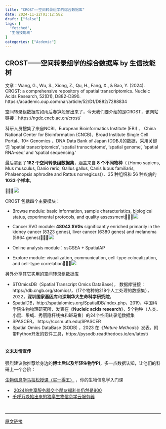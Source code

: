 ```yaml
---
title: "CROST——空间转录组学的综合数据库"
date: 2024-11-22T01:12:58Z
draft: ["false"]
tags: [
  "fetched",
  "生信技能树"
]
categories: ["Acdemic"]
---
```

CROST——空间转录组学的综合数据库 by 生信技能树
------
<div><section data-tool="mdnice编辑器" data-website="https://www.mdnice.com"><p data-tool="mdnice编辑器">文章：Wang, G., Wu, S., Xiong, Z., Qu, H., Fang, X., &amp; Bao, Y. (2024). CROST: a comprehensive repository of spatial transcriptomics. Nucleic Acids Research, 52(D1), D882-D890. https://academic.oup.com/nar/article/52/D1/D882/7288834</p><p data-tool="mdnice编辑器">空间转录组数据库如雨后春笋般冒出来了，今天我们要介绍的是CROST，该网站链接：https://ngdc.cncb.ac.cn/crost/</p><p data-tool="mdnice编辑器">科研人员搜集了来自NCBI、European Bioinformatics Institute (EBI) 、 China National Center for Bioinformation (CNCB)、Broad Institute Single Cell Portal、10× Genomics 、DNA Data Bank of Japan (DDBJ)的数据，采用关键词 ‘spatial transcriptomics’, ‘spatial transcriptome’, ‘spatial genome’, ‘spatial RNA-seq’ and ‘spatial sequencing.’</p><p data-tool="mdnice编辑器">最后拿到了<strong>182 个空间转录组数据集</strong>，涵盖来自 <strong>8 个不同物种</strong>（ (Homo sapiens, Mus musculus, Danio rerio, Gallus gallus, Canis lupus familiaris, Phalaenopsis aphrodite and Rattus norvegicus)）、35 种组织和 56 种疾病的 <strong>1033 个样本</strong>。</p><p data-tool="mdnice编辑器"><img data-imgfileid="100045106" data-ratio="0.8037316110513096" data-src="https://mmbiz.qpic.cn/mmbiz_jpg/cZNhZQ6j4wwKEc44BzDviabMP7pauCeozlAval7rKtRGXDRt0IchImw1ZFiahicEMgibaEwoV2VnCnlPqQGJIfk7Cw/640?wx_fmt=jpeg&amp;from=appmsg" data-type="jpeg" data-w="2787" src="https://mmbiz.qpic.cn/mmbiz_jpg/cZNhZQ6j4wwKEc44BzDviabMP7pauCeozlAval7rKtRGXDRt0IchImw1ZFiahicEMgibaEwoV2VnCnlPqQGJIfk7Cw/640?wx_fmt=jpeg&amp;from=appmsg"></p><p data-tool="mdnice编辑器">CROST 包括四个主要模块：</p><ul data-tool="mdnice编辑器"><li><section><p>Browse module: basic information, sample characteristics, biological status, experimental protocols, and quality assessment<img data-imgfileid="100045108" data-ratio="1.4792663476874004" data-src="https://mmbiz.qpic.cn/mmbiz_jpg/cZNhZQ6j4wwKEc44BzDviabMP7pauCeozXlicrdam8T7ZXhTJfQcn4NmGvAJAc3ywpawmfXibPPrvtZkLa0QIMANA/640?wx_fmt=jpeg&amp;from=appmsg" data-type="jpeg" data-w="2508" src="https://mmbiz.qpic.cn/mmbiz_jpg/cZNhZQ6j4wwKEc44BzDviabMP7pauCeozXlicrdam8T7ZXhTJfQcn4NmGvAJAc3ywpawmfXibPPrvtZkLa0QIMANA/640?wx_fmt=jpeg&amp;from=appmsg"></p></section></li><li><section><p>Cancer SVG module: <strong>48043 SVGs</strong> significantly enriched primarily in the kidney cancer (8323 genes), liver cancer (6380 genes) and melanoma (5964 genes)<img data-imgfileid="100045107" data-ratio="1.385506163615988" data-src="https://mmbiz.qpic.cn/mmbiz_jpg/cZNhZQ6j4wwKEc44BzDviabMP7pauCeoz01QvMvqmv7c51LecjQ2grlHBCcNoSmU3khMuwRUSKsIbEIKqxEYuHQ/640?wx_fmt=jpeg&amp;from=appmsg" data-type="jpeg" data-w="2677" src="https://mmbiz.qpic.cn/mmbiz_jpg/cZNhZQ6j4wwKEc44BzDviabMP7pauCeoz01QvMvqmv7c51LecjQ2grlHBCcNoSmU3khMuwRUSKsIbEIKqxEYuHQ/640?wx_fmt=jpeg&amp;from=appmsg"></p></section></li><li><section><p>Online analysis module：ssGSEA + SpatialAP</p></section></li><li><section><p>Explore module: visualization, communication, cell-type colocalization, and cell-type correlation<img data-imgfileid="100045105" data-ratio="0.7745856353591161" data-src="https://mmbiz.qpic.cn/mmbiz_png/cZNhZQ6j4wwKEc44BzDviabMP7pauCeozH5ZibzdIWTsntUp0abkz9bZbHNWiak2kBD0Nt9ia9AvcRVwFcAiaMglw1w/640?wx_fmt=png&amp;from=appmsg" data-type="png" data-w="1810" src="https://mmbiz.qpic.cn/mmbiz_png/cZNhZQ6j4wwKEc44BzDviabMP7pauCeozH5ZibzdIWTsntUp0abkz9bZbHNWiak2kBD0Nt9ia9AvcRVwFcAiaMglw1w/640?wx_fmt=png&amp;from=appmsg"></p></section></li></ul><p data-tool="mdnice编辑器">另外分享其它实用的空间转录组数据库</p><ul data-tool="mdnice编辑器"><li><section>STOmicsDB（Spatial Transcript Omics DataBase）， 数据库链接：https://db.cngb.org/stomics/，（17个物种的218个人工处理的数据集），2022，<strong>深圳国家基因库</strong>和<strong>深圳华大生命科学研究院</strong>，</section></li><li><section>SpatialDB，http://spatialomics.org/SpatialDB/index.php，2019，中国科学院生物物理研究所，发表在《<strong>Nucleic acids research</strong>》，5个物种（人类、小鼠、果蝇、秀丽隐杆线虫和斑马鱼）的24个空间转录组数据集</section></li><li><section>SPASCER， https://ccsm.uth.edu/SPASCER</section></li><li><section>Spatial Omics DataBase (SODB) ，2023 在《<span><em>Nature Methods</em></span>》发表，附带Python开发的软件工具，https://pysodb.readthedocs.io/en/latest/</section><section><br></section></li></ul><h4 data-tool="mdnice编辑器">文末友情宣传</h4><p data-tool="mdnice编辑器">强烈建议你推荐给身边的<strong>博士后以及年轻生物学PI</strong>，多一点数据认知，让他们的科研上一个台阶：</p><section><a target="_blank" href="http://mp.weixin.qq.com/s?__biz=MzAxMDkxODM1Ng==&amp;mid=2247529099&amp;idx=1&amp;sn=fe3be2d43a6284a36c15625c23dc9a3e&amp;chksm=9b4b3230ac3cbb26b875bd0a294f24dfbd41a2b59996fbfe79087330d267c4ec70882683c3bd&amp;scene=21#wechat_redirect" textvalue="生物信息学马拉松‍授课（买一得五）" linktype="text" imgurl="" imgdata="null" data-itemshowtype="0" tab="innerlink" data-linktype="2">生物信息学马拉松授课（买一得五）</a> ，你的生物信息学入门课</section><ul data-tool="mdnice编辑器"><li><section> <a target="_blank" href="http://mp.weixin.qq.com/s?__biz=MzAxMDkxODM1Ng==&amp;mid=2247528363&amp;idx=1&amp;sn=5e02f3e9b2e148191e23ebc2c0d780e7&amp;chksm=9b4b2f10ac3ca606c1c4bac8cf112bb9b0f18e3c4262f5f2b8c0dba3bfedf2ba201507247005&amp;scene=21#wechat_redirect" textvalue="2024的共享服务器交个朋友福利价仍然是800" linktype="text" imgurl="" imgdata="null" data-itemshowtype="0" tab="innerlink" data-linktype="2" hasload="1">2024的共享服务器交个朋友福利价仍然是800</a></section></li><li><section><a target="_blank" href="http://mp.weixin.qq.com/s?__biz=MzAxMDkxODM1Ng==&amp;mid=2247519765&amp;idx=1&amp;sn=ce5a8c8182f854c88043059f8c2cb9ff&amp;chksm=9b4bceaeac3c47b88c19941d43dbb1401f3a92206481a0afc41159927868199643f795d62a7e&amp;scene=21#wechat_redirect" textvalue="千呼万唤始出来的独享生物信息学云服务器" linktype="text" imgurl="" imgdata="null" data-itemshowtype="0" tab="innerlink" data-linktype="2" hasload="1">千呼万唤始出来的独享生物信息学云服务器</a></section></li></ul><p><span> </span></p></section><p><mp-style-type data-value="3"></mp-style-type></p></div>  
<hr>
<a href="https://mp.weixin.qq.com/s/j6yrLYqaV4Cz7sFCTrevUA",target="_blank" rel="noopener noreferrer">原文链接</a>
